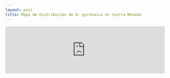 ```yaml
---
layout: post
title: Mapa de Distribución de Q. pyrenaica en Sierra Nevada
---
```



<iframe src="https://rawgit.com/ajpelu/melojarsierranevada/master/analysis/master/scripts/map_qp_sierranevada.html" style="border: none; width: 100%; height: 100 %"></iframe>